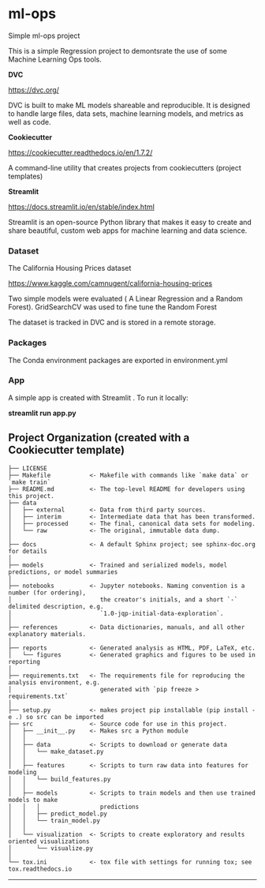 ml-ops
==============================

Simple ml-ops project

This is a simple Regression project to demontsrate the use of some Machine Learning Ops tools.

**DVC**

https://dvc.org/

DVC is built to make ML models shareable and reproducible. It is designed to handle large files, data sets, machine learning models, and metrics as well as code.

**Cookiecutter**

https://cookiecutter.readthedocs.io/en/1.7.2/

A command-line utility that creates projects from cookiecutters (project templates)

**Streamlit**

https://docs.streamlit.io/en/stable/index.html

Streamlit is an open-source Python library that makes it easy to create and share beautiful, custom web apps for machine learning and data science.


### Dataset 

The California Housing Prices dataset

https://www.kaggle.com/camnugent/california-housing-prices


Two simple models were evaluated ( A Linear Regression and a Random Forest). GridSearchCV was used to fine tune the Random Forest

The dataset  is tracked in DVC and is stored in a remote storage.

### Packages 

The Conda environment packages are exported in environment.yml

### App 

A simple app is created with Streamlit . To run it locally: 

**streamlit run app.py**


Project Organization (created with a Cookiecutter template)
------------

    ├── LICENSE
    ├── Makefile           <- Makefile with commands like `make data` or `make train`
    ├── README.md          <- The top-level README for developers using this project.
    ├── data
    │   ├── external       <- Data from third party sources.
    │   ├── interim        <- Intermediate data that has been transformed.
    │   ├── processed      <- The final, canonical data sets for modeling.
    │   └── raw            <- The original, immutable data dump.
    │
    ├── docs               <- A default Sphinx project; see sphinx-doc.org for details
    │
    ├── models             <- Trained and serialized models, model predictions, or model summaries
    │
    ├── notebooks          <- Jupyter notebooks. Naming convention is a number (for ordering),
    │                         the creator's initials, and a short `-` delimited description, e.g.
    │                         `1.0-jqp-initial-data-exploration`.
    │
    ├── references         <- Data dictionaries, manuals, and all other explanatory materials.
    │
    ├── reports            <- Generated analysis as HTML, PDF, LaTeX, etc.
    │   └── figures        <- Generated graphics and figures to be used in reporting
    │
    ├── requirements.txt   <- The requirements file for reproducing the analysis environment, e.g.
    │                         generated with `pip freeze > requirements.txt`
    │
    ├── setup.py           <- makes project pip installable (pip install -e .) so src can be imported
    ├── src                <- Source code for use in this project.
    │   ├── __init__.py    <- Makes src a Python module
    │   │
    │   ├── data           <- Scripts to download or generate data
    │   │   └── make_dataset.py
    │   │
    │   ├── features       <- Scripts to turn raw data into features for modeling
    │   │   └── build_features.py
    │   │
    │   ├── models         <- Scripts to train models and then use trained models to make
    │   │   │                 predictions
    │   │   ├── predict_model.py
    │   │   └── train_model.py
    │   │
    │   └── visualization  <- Scripts to create exploratory and results oriented visualizations
    │       └── visualize.py
    │
    └── tox.ini            <- tox file with settings for running tox; see tox.readthedocs.io


--------


